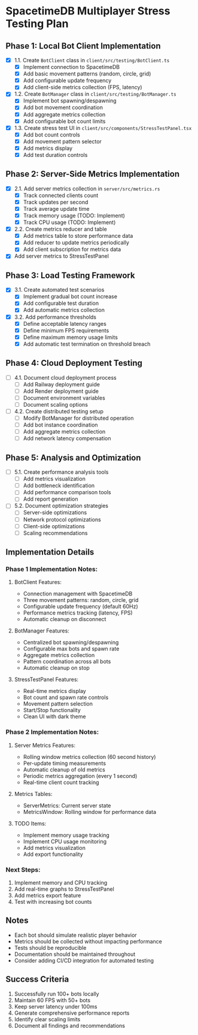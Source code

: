 # SpacetimeDB Multiplayer Stress Testing Plan

## Phase 1: Local Bot Client Implementation
- [x] 1.1. Create `BotClient` class in `client/src/testing/BotClient.ts`
  - [x] Implement connection to SpacetimeDB
  - [x] Add basic movement patterns (random, circle, grid)
  - [x] Add configurable update frequency
  - [x] Add client-side metrics collection (FPS, latency)

- [x] 1.2. Create `BotManager` class in `client/src/testing/BotManager.ts`
  - [x] Implement bot spawning/despawning
  - [x] Add bot movement coordination
  - [x] Add aggregate metrics collection
  - [x] Add configurable bot count limits

- [x] 1.3. Create stress test UI in `client/src/components/StressTestPanel.tsx`
  - [x] Add bot count controls
  - [x] Add movement pattern selector
  - [x] Add metrics display
  - [x] Add test duration controls

## Phase 2: Server-Side Metrics Implementation
- [x] 2.1. Add server metrics collection in `server/src/metrics.rs`
  - [x] Track connected clients count
  - [x] Track updates per second
  - [x] Track average update time
  - [x] Track memory usage (TODO: Implement)
  - [x] Track CPU usage (TODO: Implement)

- [x] 2.2. Create metrics reducer and table
  - [x] Add metrics table to store performance data
  - [x] Add reducer to update metrics periodically
  - [x] Add client subscription for metrics data

- [x] Add server metrics to StressTestPanel

## Phase 3: Load Testing Framework
- [x] 3.1. Create automated test scenarios
  - [x] Implement gradual bot count increase
  - [x] Add configurable test duration
  - [x] Add automatic metrics collection

- [x] 3.2. Add performance thresholds
  - [x] Define acceptable latency ranges
  - [x] Define minimum FPS requirements
  - [x] Define maximum memory usage limits
  - [x] Add automatic test termination on threshold breach

## Phase 4: Cloud Deployment Testing
- [ ] 4.1. Document cloud deployment process
  - [ ] Add Railway deployment guide
  - [ ] Add Render deployment guide
  - [ ] Document environment variables
  - [ ] Document scaling options

- [ ] 4.2. Create distributed testing setup
  - [ ] Modify BotManager for distributed operation
  - [ ] Add bot instance coordination
  - [ ] Add aggregate metrics collection
  - [ ] Add network latency compensation

## Phase 5: Analysis and Optimization
- [ ] 5.1. Create performance analysis tools
  - [ ] Add metrics visualization
  - [ ] Add bottleneck identification
  - [ ] Add performance comparison tools
  - [ ] Add report generation

- [ ] 5.2. Document optimization strategies
  - [ ] Server-side optimizations
  - [ ] Network protocol optimizations
  - [ ] Client-side optimizations
  - [ ] Scaling recommendations

## Implementation Details

### Phase 1 Implementation Notes:

1. BotClient Features:
   - Connection management with SpacetimeDB
   - Three movement patterns: random, circle, grid
   - Configurable update frequency (default 60Hz)
   - Performance metrics tracking (latency, FPS)
   - Automatic cleanup on disconnect

2. BotManager Features:
   - Centralized bot spawning/despawning
   - Configurable max bots and spawn rate
   - Aggregate metrics collection
   - Pattern coordination across all bots
   - Automatic cleanup on stop

3. StressTestPanel Features:
   - Real-time metrics display
   - Bot count and spawn rate controls
   - Movement pattern selection
   - Start/Stop functionality
   - Clean UI with dark theme

### Phase 2 Implementation Notes:

1. Server Metrics Features:
   - Rolling window metrics collection (60 second history)
   - Per-update timing measurements
   - Automatic cleanup of old metrics
   - Periodic metrics aggregation (every 1 second)
   - Real-time client count tracking

2. Metrics Tables:
   - ServerMetrics: Current server state
   - MetricsWindow: Rolling window for performance data

3. TODO Items:
   - Implement memory usage tracking
   - Implement CPU usage monitoring
   - Add metrics visualization
   - Add export functionality

### Next Steps:
1. Implement memory and CPU tracking
2. Add real-time graphs to StressTestPanel
3. Add metrics export feature
4. Test with increasing bot counts

## Notes
- Each bot should simulate realistic player behavior
- Metrics should be collected without impacting performance
- Tests should be reproducible
- Documentation should be maintained throughout
- Consider adding CI/CD integration for automated testing

## Success Criteria
1. Successfully run 100+ bots locally
2. Maintain 60 FPS with 50+ bots
3. Keep server latency under 100ms
4. Generate comprehensive performance reports
5. Identify clear scaling limits
6. Document all findings and recommendations 
